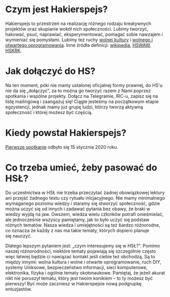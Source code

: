 # Czym jest Hakierspejs?

Hakierspejs to przestrzeń na realizację różnego rodzaju kreatywnych projektów oraz skupianie wokół nich społeczności. Lubimy tworzyć, hakować, psuć, naprawiać, eksperymentować, pomagać sobie nawzajem i wymieniać się pomysłami. Lubimy też ruchy [wolnej kultury](https://pl.wikipedia.org/wiki/Ruch_wolnej_kultury) i [wolnego i otwartego oprogramowania](https://pl.wikipedia.org/wiki/Wolne_i_otwarte_oprogramowanie). Inne źródła definicji: [wikipedia](https://pl.wikipedia.org/wiki/Hackerspace), [HSWAW](https://hackerspace.pl/about), [HSKRK](https://phabricator.hskrk.pl/w/about/definicja/).

# Jak dołączyć do HS?

Na ten moment, póki nie mamy ustalonej oficjalnej formy prawnej, do HS'u nie da się „dołączyć”, za to można go tworzyć razem z Nami poprzez spotkania i wspólne projekty. Dołącz na Telegramie, IRC-u, zapisz się na listę mailingową i zaangażuj się! Ciągle jesteśmy na początkowym etapie egzystencji, jednak mamy już grupę ludzi, którzy tworzą aktywną społeczność i której możesz być częścią.

# Kiedy powstał Hakierspejs?

[Pierwsze spotkanie](https://lists.hackerspace.pl/pipermail/lodz/2020-January/000001.html) odbyło się 15 stycznia 2020 roku.

# Co trzeba umieć, żeby pasować do HSŁ?

Do uczestnictwa w HSŁ nie trzeba przeczytać żadnej obowiązkowej lektury ani przejść żadnego testu czy rytuału inicjacyjnego. Nie mamy minimalnego wymaganego poziomu wiedzy i staramy się stworzyć społeczność, gdzie można uczyć się od innych i zadawać pytania bez obawy, że braki w wiedzy wyjdą na jaw. Owszem, wiedza wielu członków potrafi onieśmielać, ale jednocześnie wszyscy pamiętamy, jak to było uczyć się podstaw różnych tematów. Nasza wiedza i umiejętności są też bardzo różnorodne, co oznacza że każdy z nas ma takie tematy, których dopiero planuje się nauczyć.

Dlatego lepszym pytaniem jest: „czym interesujemy się w HSŁ?”. Pomimo naszej różnorodności, niektóre tematy pojawiają się szczególnie często więc łatwiej będzie ci nawiązać kontakt jeśli ciebie też obchodzą. Są to między innymi: wolna kultura i wolne i otwarte oprogramowanie, ruch DIY, systemy Uniksowe, bezpieczeństwo informacji, sieci komputerowe, elektronika, fizyka i ogólnie tematy okołonaukowe. Pamiętaj, że jeżeli akurat nikt nie poruszył tematu, który jest twoim konikiem – to ty możesz być pierwszy! Być może zaczniesz w Hakierspejsie nową podgrupkę entuzjastów.